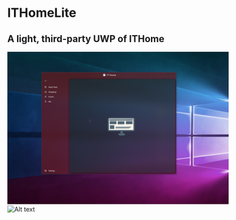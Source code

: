 # ITHomeLite
## A light, third-party UWP of ITHome

![Alt text](https://github.com/nerocui/ITHomeLite/blob/master/2018-03-16_06-35-47.jpg)
![Alt text](https://github.com/nerocui/ITHomeLite/blob/master/IThome%20Lite.png)
